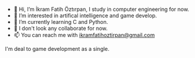 - 👋 Hi, I’m İkram Fatih Öztırpan, I study in computer engineering for now.
- 👀 I’m interested in artifical intelligence and game develop.
- 🌱 I’m currently learning C and Python.
- 💞️ I don't look any collaborate for now.
- 📫 You can reach me with ikramfatihoztirpan@gmail.com

I'm deal to game development as a single.

<!---
segemoglu/segemoglu is a ✨ special ✨ repository because its `README.md` (this file) appears on your GitHub profile.
You can click the Preview link to take a look at your changes.
--->
